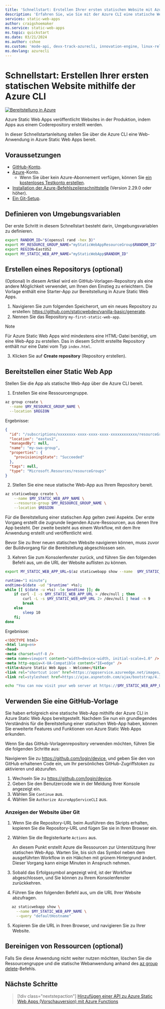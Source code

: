 ```yaml
---
title: 'Schnellstart: Erstellen Ihrer ersten statischen Website mit Azure Static Web Apps und der CLI'
description: 'Erfahren Sie, wie Sie mit der Azure CLI eine statische Website für Azure Static Web Apps bereitstellen.'
services: static-web-apps
author: craigshoemaker
ms.service: static-web-apps
ms.topic: quickstart
ms.date: 03/21/2024
ms.author: cshoe
ms.custom: 'mode-api, devx-track-azurecli, innovation-engine, linux-related-content'
ms.devlang: azurecli
---
```


# Schnellstart: Erstellen Ihrer ersten statischen Website mithilfe der Azure CLI

[![Bereitstellung in Azure](https://aka.ms/deploytoazurebutton)](https://go.microsoft.com/fwlink/?linkid=2262845)

Azure Static Web Apps veröffentlicht Websites in der Produktion, indem Apps aus einem Coderepository erstellt werden.

In dieser Schnellstartanleitung stellen Sie über die Azure CLI eine Web-Anwendung in Azure Static Web Apps bereit.

## Voraussetzungen

- [GitHub-Konto](https://github.com).
- [Azure](https://portal.azure.com)-Konto.
  - Wenn Sie über kein Azure-Abonnement verfügen, können Sie [ein kostenloses Testkonto erstellen](https://azure.microsoft.com/free).
- [Installation der Azure-Befehlszeilenschnittstelle](/cli/azure/install-azure-cli) (Version 2.29.0 oder höher).
- [Ein Git-Setup](https://www.git-scm.com/downloads). 

## Definieren von Umgebungsvariablen

Der erste Schritt in diesem Schnellstart besteht darin, Umgebungsvariablen zu definieren.

```bash
export RANDOM_ID="$(openssl rand -hex 3)"
export MY_RESOURCE_GROUP_NAME="myStaticWebAppResourceGroup$RANDOM_ID"
export REGION=EastUS2
export MY_STATIC_WEB_APP_NAME="myStaticWebApp$RANDOM_ID"
```

## Erstellen eines Repositorys (optional)

(Optional) In diesem Artikel wird ein GitHub-Vorlagen-Repository als eine andere Möglichkeit verwendet, um Ihnen den Einstieg zu erleichtern. Die Vorlage enthält eine Starter-App zur Bereitstellung in Azure Static Web Apps.

1. Navigieren Sie zum folgenden Speicherort, um ein neues Repository zu erstellen: https://github.com/staticwebdev/vanilla-basic/generate.
2. Nennen Sie das Repository `my-first-static-web-app`.

> [!NOTE]
> Für Azure Static Web Apps wird mindestens eine HTML-Datei benötigt, um eine Web-App zu erstellen. Das in diesem Schritt erstellte Repository enthält nur eine Datei vom Typ `index.html`.

3. Klicken Sie auf **Create repository** (Repository erstellen).

## Bereitstellen einer Static Web App

Stellen Sie die App als statische Web-App über die Azure CLI bereit.

1. Erstellen Sie eine Ressourcengruppe.

```bash
az group create \
  --name $MY_RESOURCE_GROUP_NAME \
  --location $REGION
```

Ergebnisse:
<!-- expected_similarity=0.3 -->
```json
{
  "id": "/subscriptions/xxxxxxxx-xxxx-xxxx-xxxx-xxxxxxxxxxxx/resourceGroups/my-swa-group",
  "location": "eastus2",
  "managedBy": null,
  "name": "my-swa-group",
  "properties": {
    "provisioningState": "Succeeded"
  },
  "tags": null,
  "type": "Microsoft.Resources/resourceGroups"
}
```

2. Stellen Sie eine neue statische Web-App aus Ihrem Repository bereit.

```bash
az staticwebapp create \
    --name $MY_STATIC_WEB_APP_NAME \
    --resource-group $MY_RESOURCE_GROUP_NAME \
    --location $REGION 
```

Für die Bereitstellung einer statischen App gelten zwei Aspekte. Der erste Vorgang erstellt die zugrunde liegenden Azure-Ressourcen, aus denen Ihre App besteht. Der zweite besteht aus einem Workflow, mit dem Ihre Anwendung erstellt und veröffentlicht wird.

Bevor Sie zu Ihrer neuen statischen Website navigieren können, muss zuvor der Buildvorgang für die Bereitstellung abgeschlossen sein.

3. Kehren Sie zum Konsolenfenster zurück, und führen Sie den folgenden Befehl aus, um die URL der Website auflisten zu können.

```bash
export MY_STATIC_WEB_APP_URL=$(az staticwebapp show --name  $MY_STATIC_WEB_APP_NAME --resource-group $MY_RESOURCE_GROUP_NAME --query "defaultHostname" -o tsv)
```

```bash
runtime="1 minute";
endtime=$(date -ud "$runtime" +%s);
while [[ $(date -u +%s) -le $endtime ]]; do
    if curl -I -s $MY_STATIC_WEB_APP_URL > /dev/null ; then 
        curl -L -s $MY_STATIC_WEB_APP_URL 2> /dev/null | head -n 9
        break
    else 
        sleep 10
    fi;
done
```

Ergebnisse:
<!-- expected_similarity=0.3 -->
```HTML
<!DOCTYPE html>
<html lang=en>
<head>
<meta charset=utf-8 />
<meta name=viewport content="width=device-width, initial-scale=1.0" />
<meta http-equiv=X-UA-Compatible content="IE=edge" />
<title>Azure Static Web Apps - Welcome</title>
<link rel="shortcut icon" href=https://appservice.azureedge.net/images/static-apps/v3/favicon.svg type=image/x-icon />
<link rel=stylesheet href=https://ajax.aspnetcdn.com/ajax/bootstrap/4.1.1/css/bootstrap.min.css crossorigin=anonymous />
```

```bash
echo "You can now visit your web server at https://$MY_STATIC_WEB_APP_URL"
```

## Verwenden Sie eine GitHub-Vorlage

Sie haben erfolgreich eine statische Web-App mithilfe der Azure CLI in Azure Static Web Apps bereitgestellt. Nachdem Sie nun ein grundlegendes Verständnis für die Bereitstellung einer statischen Web-App haben, können Sie erweiterte Features und Funktionen von Azure Static Web Apps erkunden.

Wenn Sie das GitHub-Vorlagenrepository verwenden möchten, führen Sie die folgenden Schritte aus:

Navigieren Sie zu https://github.com/login/device, und geben Sie den von GitHub erhaltenen Code ein, um Ihr persönliches GitHub-Zugriffstoken zu aktivieren und abzurufen.

1. Wechseln Sie zu https://github.com/login/device.
2. Geben Sie den Benutzercode wie in der Meldung Ihrer Konsole angezeigt ein.
3. Wählen Sie `Continue` aus.
4. Wählen Sie `Authorize AzureAppServiceCLI` aus.

### Anzeigen der Website über Git

1. Wenn Sie die Repository-URL beim Ausführen des Skripts erhalten, kopieren Sie die Repository-URL und fügen Sie sie in Ihren Browser ein.
2. Wählen Sie die Registerkarte `Actions` aus.

   An diesem Punkt erstellt Azure die Ressourcen zur Unterstützung Ihrer statischen Web-App. Warten Sie, bis sich das Symbol neben dem ausgeführten Workflow in ein Häkchen mit grünem Hintergrund ändert. Dieser Vorgang kann einige Minuten in Anspruch nehmen.

3. Sobald das Erfolgssymbol angezeigt wird, ist der Workflow abgeschlossen, und Sie können zu Ihrem Konsolenfenster zurückkehren.
4. Führen Sie den folgenden Befehl aus, um die URL Ihrer Website abzufragen.
```bash
   az staticwebapp show \
     --name $MY_STATIC_WEB_APP_NAME \
     --query "defaultHostname"
```
5. Kopieren Sie die URL in Ihren Browser, und navigieren Sie zu Ihrer Website.

## Bereinigen von Ressourcen (optional)

Falls Sie diese Anwendung nicht weiter nutzen möchten, löschen Sie die Ressourcengruppe und die statische Webanwendung anhand des [az group delete](/cli/azure/group#az-group-delete)-Befehls.

## Nächste Schritte

> [!div class="nextstepaction"]
> [Hinzufügen einer API zu Azure Static Web Apps (Vorschauversion) mit Azure Functions](add-api.md)
